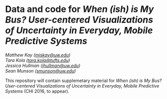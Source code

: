 # Data and code for _When (ish) is My Bus? User-centered Visualizations of Uncertainty in Everyday, Mobile Predictive Systems_

_Matthew Kay ([mjskay@uw.edu](mailto:mjskay@uw.edu))_<br>
_Tara Kola ([tara.kola@tufts.edu](mailto:tara.kola@tufts.edu))_<br>
_Jessica Hullman ([jhullman@uw.edu](mailto:jhullman@uw.edu))_<br>
_Sean Munson ([smunson@uw.edu](mailto:smunson@uw.edu))_

This repository will contain supplemetary material for _When (ish) is My Bus? User-centered Visualizations of Uncertainty in Everyday, Mobile Predictive Systems_ (CHI 2016, to appear).

